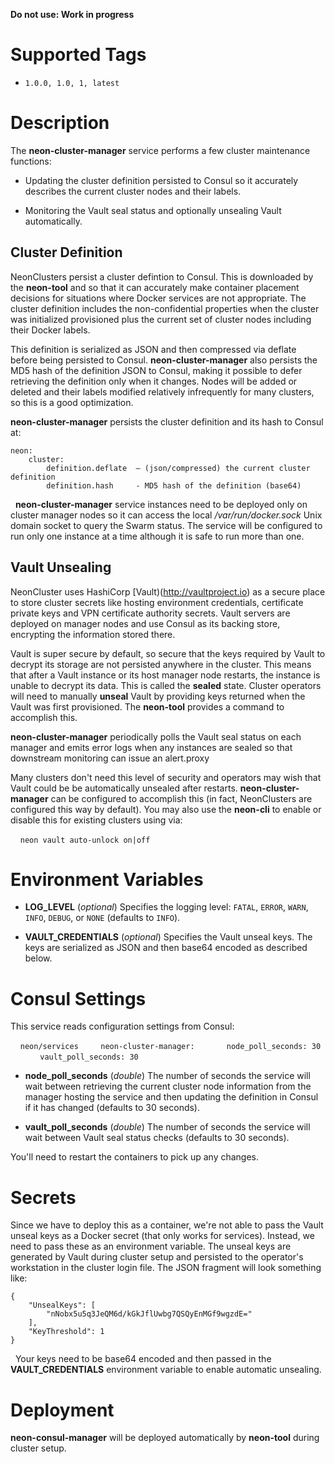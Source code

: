 **Do not use: Work in progress**

# Supported Tags

* `1.0.0, 1.0, 1, latest`

# Description

The **neon-cluster-manager** service performs a few cluster maintenance functions:

* Updating the cluster definition persisted to Consul so it accurately describes the current cluster nodes and their labels.

* Monitoring the Vault seal status and optionally unsealing Vault automatically.

## Cluster Definition

NeonClusters persist a cluster defintion to Consul.  This is downloaded by the **neon-tool** and so that it can accurately make container placement decisions for situations where Docker services are not appropriate.  The cluster definition includes the non-confidential properties when the cluster was initialized provisioned plus the current set of cluster nodes including their Docker labels.

This definition is serialized as JSON and then compressed via deflate before being persisted to Consul.  **neon-cluster-manager** also persists the MD5 hash of the definition JSON to Consul, making it possible to defer retrieving the definition only when it changes.  Nodes will be added or deleted and their labels modified relatively infrequently for many clusters, so this is a good optimization.

**neon-cluster-manager** persists the cluster definition and its hash to Consul at:
````
neon:
    cluster:
        definition.deflate  – (json/compressed) the current cluster definition
        definition.hash     - MD5 hash of the definition (base64)
````
&nbsp;
**neon-cluster-manager** service instances need to be deployed only on cluster manager nodes so it can access the local */var/run/docker.sock* Unix domain socket to query the Swarm status.  The service will be configured to run only one instance at a time although it is safe to run more than one.

## Vault Unsealing

NeonCluster uses HashiCorp [Vault)(http://vaultproject.io) as a secure place to store cluster secrets like hosting environment credentials, certificate private keys and VPN certificate authority secrets.  Vault servers are deployed on manager nodes and use Consul as its backing store, encrypting the information stored there.

Vault is super secure by default, so secure that the keys required by Vault to decrypt its storage are not persisted anywhere in the cluster.  This means that after a Vault instance or its host manager node restarts, the instance is unable to decrypt its data.  This is called the **sealed** state.  Cluster operators will need to manually **unseal** Vault by providing keys returned when the Vault was first provisioned.  The **neon-tool** provides a command to accomplish this.

**neon-cluster-manager** periodically polls the Vault seal status on each manager and emits error logs when any instances are sealed so that downstream monitoring can issue an alert.proxy

Many clusters don't need this level of security and operators may wish that Vault could be be automatically unsealed after restarts.  **neon-cluster-manager** can be configured to accomplish this (in fact, NeonClusters are configured this way by default).  You may also use the **neon-cli** to enable or disable this for existing clusters using via:

&nbsp;&nbsp;&nbsp;&nbsp;`neon vault auto-unlock on|off`

# Environment Variables

* **LOG_LEVEL** (*optional*) Specifies the logging level: `FATAL`, `ERROR`, `WARN`, `INFO`, `DEBUG`, or `NONE` (defaults to `INFO`).

* **VAULT_CREDENTIALS** (*optional*) Specifies the Vault unseal keys.  The keys are serialized as JSON and then base64 encoded as described below.

# Consul Settings

This service reads configuration settings from Consul:

&nbsp;&nbsp;&nbsp;&nbsp;`neon/services`
&nbsp;&nbsp;&nbsp;&nbsp;&nbsp;&nbsp;&nbsp;&nbsp;`neon-cluster-manager:`
&nbsp;&nbsp;&nbsp;&nbsp;&nbsp;&nbsp;&nbsp;&nbsp;&nbsp;&nbsp;&nbsp;&nbsp;`node_poll_seconds: 30`
&nbsp;&nbsp;&nbsp;&nbsp;&nbsp;&nbsp;&nbsp;&nbsp;&nbsp;&nbsp;&nbsp;&nbsp;`vault_poll_seconds: 30`

* **node_poll_seconds** (*double*) The number of seconds the service will wait between retrieving the current cluster node information from the manager hosting the service and then updating the definition in Consul if it has changed (defaults to 30 seconds).

* **vault_poll_seconds** (*double*) The number of seconds the service will wait between Vault seal status checks (defaults to 30 seconds).

You'll need to restart the containers to pick up any changes.

# Secrets

Since we have to deploy this as a container, we're not able to pass the Vault unseal keys as a Docker secret (that only works for services).  Instead, we need to pass these as an environment variable.  The unseal keys are generated by Vault during cluster setup and persisted to the operator's workstation in the cluster login file.  The JSON fragment will look something like:

````
{
    "UnsealKeys": [
        "nNobx5u5q3JeQM6d/kGkJflUwbg7QSQyEnMGf9wgzdE="
    ],
    "KeyThreshold": 1
}
````
&nbsp;
Your keys need to be base64 encoded and then passed in the **VAULT_CREDENTIALS** environment variable to enable automatic unsealing.

# Deployment

**neon-consul-manager** will be deployed automatically by **neon-tool** during cluster setup.
